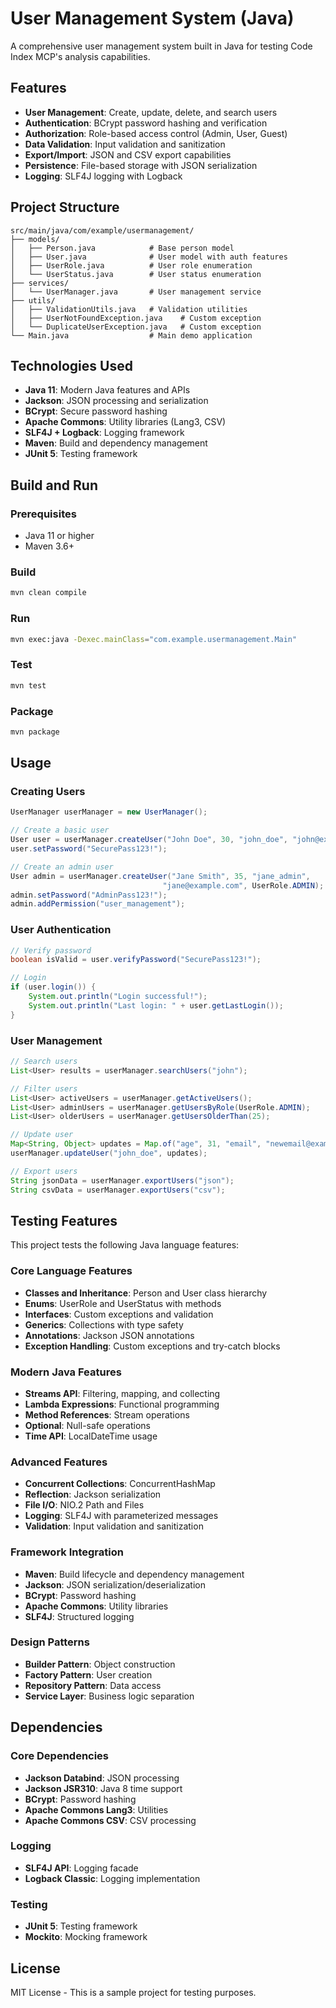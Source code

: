 # User Management System (Java)

A comprehensive user management system built in Java for testing Code Index MCP's analysis capabilities.

## Features

- **User Management**: Create, update, delete, and search users
- **Authentication**: BCrypt password hashing and verification
- **Authorization**: Role-based access control (Admin, User, Guest)
- **Data Validation**: Input validation and sanitization
- **Export/Import**: JSON and CSV export capabilities
- **Persistence**: File-based storage with JSON serialization
- **Logging**: SLF4J logging with Logback

## Project Structure

```
src/main/java/com/example/usermanagement/
├── models/
│   ├── Person.java            # Base person model
│   ├── User.java              # User model with auth features
│   ├── UserRole.java          # User role enumeration
│   └── UserStatus.java        # User status enumeration
├── services/
│   └── UserManager.java       # User management service
├── utils/
│   ├── ValidationUtils.java   # Validation utilities
│   ├── UserNotFoundException.java    # Custom exception
│   └── DuplicateUserException.java   # Custom exception
└── Main.java                  # Main demo application
```

## Technologies Used

- **Java 11**: Modern Java features and APIs
- **Jackson**: JSON processing and serialization
- **BCrypt**: Secure password hashing
- **Apache Commons**: Utility libraries (Lang3, CSV)
- **SLF4J + Logback**: Logging framework
- **Maven**: Build and dependency management
- **JUnit 5**: Testing framework

## Build and Run

### Prerequisites

- Java 11 or higher
- Maven 3.6+

### Build

```bash
mvn clean compile
```

### Run

```bash
mvn exec:java -Dexec.mainClass="com.example.usermanagement.Main"
```

### Test

```bash
mvn test
```

### Package

```bash
mvn package
```

## Usage

### Creating Users

```java
UserManager userManager = new UserManager();

// Create a basic user
User user = userManager.createUser("John Doe", 30, "john_doe", "john@example.com");
user.setPassword("SecurePass123!");

// Create an admin user
User admin = userManager.createUser("Jane Smith", 35, "jane_admin", 
                                  "jane@example.com", UserRole.ADMIN);
admin.setPassword("AdminPass123!");
admin.addPermission("user_management");
```

### User Authentication

```java
// Verify password
boolean isValid = user.verifyPassword("SecurePass123!");

// Login
if (user.login()) {
    System.out.println("Login successful!");
    System.out.println("Last login: " + user.getLastLogin());
}
```

### User Management

```java
// Search users
List<User> results = userManager.searchUsers("john");

// Filter users
List<User> activeUsers = userManager.getActiveUsers();
List<User> adminUsers = userManager.getUsersByRole(UserRole.ADMIN);
List<User> olderUsers = userManager.getUsersOlderThan(25);

// Update user
Map<String, Object> updates = Map.of("age", 31, "email", "newemail@example.com");
userManager.updateUser("john_doe", updates);

// Export users
String jsonData = userManager.exportUsers("json");
String csvData = userManager.exportUsers("csv");
```

## Testing Features

This project tests the following Java language features:

### Core Language Features
- **Classes and Inheritance**: Person and User class hierarchy
- **Enums**: UserRole and UserStatus with methods
- **Interfaces**: Custom exceptions and validation
- **Generics**: Collections with type safety
- **Annotations**: Jackson JSON annotations
- **Exception Handling**: Custom exceptions and try-catch blocks

### Modern Java Features
- **Streams API**: Filtering, mapping, and collecting
- **Lambda Expressions**: Functional programming
- **Method References**: Stream operations
- **Optional**: Null-safe operations
- **Time API**: LocalDateTime usage

### Advanced Features
- **Concurrent Collections**: ConcurrentHashMap
- **Reflection**: Jackson serialization
- **File I/O**: NIO.2 Path and Files
- **Logging**: SLF4J with parameterized messages
- **Validation**: Input validation and sanitization

### Framework Integration
- **Maven**: Build lifecycle and dependency management
- **Jackson**: JSON serialization/deserialization
- **BCrypt**: Password hashing
- **Apache Commons**: Utility libraries
- **SLF4J**: Structured logging

### Design Patterns
- **Builder Pattern**: Object construction
- **Factory Pattern**: User creation
- **Repository Pattern**: Data access
- **Service Layer**: Business logic separation

## Dependencies

### Core Dependencies
- **Jackson Databind**: JSON processing
- **Jackson JSR310**: Java 8 time support
- **BCrypt**: Password hashing
- **Apache Commons Lang3**: Utilities
- **Apache Commons CSV**: CSV processing

### Logging
- **SLF4J API**: Logging facade
- **Logback Classic**: Logging implementation

### Testing
- **JUnit 5**: Testing framework
- **Mockito**: Mocking framework

## License

MIT License - This is a sample project for testing purposes.